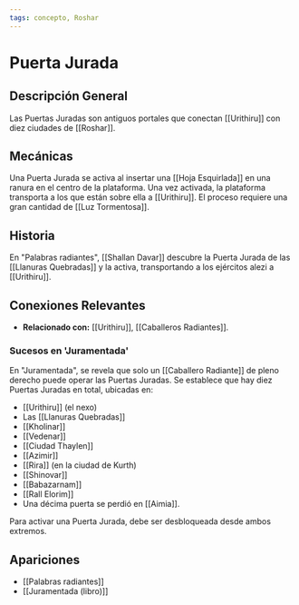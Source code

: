 ```yaml
---
tags: concepto, Roshar
---
```


# Puerta Jurada

## Descripción General
Las Puertas Juradas son antiguos portales que conectan [[Urithiru]] con diez ciudades de [[Roshar]].

## Mecánicas
Una Puerta Jurada se activa al insertar una [[Hoja Esquirlada]] en una ranura en el centro de la plataforma. Una vez activada, la plataforma transporta a los que están sobre ella a [[Urithiru]]. El proceso requiere una gran cantidad de [[Luz Tormentosa]].

## Historia
En "Palabras radiantes", [[Shallan Davar]] descubre la Puerta Jurada de las [[Llanuras Quebradas]] y la activa, transportando a los ejércitos alezi a [[Urithiru]].

## Conexiones Relevantes
* **Relacionado con:** [[Urithiru]], [[Caballeros Radiantes]].

### Sucesos en 'Juramentada'
En "Juramentada", se revela que solo un [[Caballero Radiante]] de pleno derecho puede operar las Puertas Juradas. Se establece que hay diez Puertas Juradas en total, ubicadas en:
* [[Urithiru]] (el nexo)
* Las [[Llanuras Quebradas]]
* [[Kholinar]]
* [[Vedenar]]
* [[Ciudad Thaylen]]
* [[Azimir]]
* [[Rira]] (en la ciudad de Kurth)
* [[Shinovar]]
* [[Babazarnam]]
* [[Rall Elorim]]
* Una décima puerta se perdió en [[Aimia]].

Para activar una Puerta Jurada, debe ser desbloqueada desde ambos extremos.

## Apariciones
* [[Palabras radiantes]]
* [[Juramentada (libro)]]

